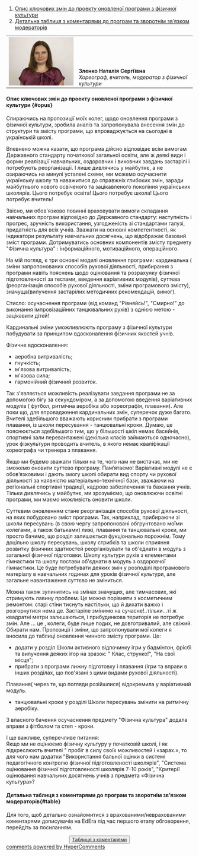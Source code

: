 <div id="hypercomments_widget" class="js-hypercomments-widget invisible"></div>

1. [Опис ключових змін до проекту оновленої програми з фізичної культури](#opus)
2. [Детальна таблиця з коментарями до програм та зворотнім зв’язком модераторів](#table)

<table width="100%" border="0" bordercolor="0" cellpadding="0" cellspacing="0">
  <tr border="0" bordercolor="0">
    <td border="0" bordercolor="0"><div valign="bottom"><img class="image" src="10.jpg" style="width: 220px; height: auto;"/></div></td>
    <td valign="bottom" border="0" bordercolor="0"><b>Зленко Наталія Сергіївна</b>
    <br>
<i>Хореограф, вчитель, модератор з фізичної культури</i></td>
  </tr>
</table>

#### Опис ключових змін до проекту оновленої  програми  з фізичної культури {#opus}

Спираючись на пропозиції моїх колег, щодо оновлення програми з фізичної культури, зробила аналіз та запропонувала внесення змін до структури та змісту програми, що впроваджується на сьогодні в українській школі.

Впевнено можна казати, що програма дійсно відповідає всім вимогам Державного стандарту початкової загальної освіти, але ж деякі види і форми реалізації навчальних, оздоровчих і виховних завдань застарілі і потребують реорганізації. І лише дивлячись у майбутнє, а не озираючись на минулі усталені схеми, ми можемо осучаснити українську школу та наважитися до справжніх глибоких змін, заради майбутнього нового освіченого та зацікавленого покоління українських школярів. Цього потребує освіта! Цього потребує школа! Цього потребує вчитель!

Звісно, ми обов'язково повинні враховувати вимоги складання навчальних програм відповідно до Державного стандарту: наступність і прогрес, зручність використання, узгодженість зі стандартами галузі, придатність для всіх учнів. Зважати на основні компетентності, як індикатори результату навчальних досягнень, що відображає базовий зміст програми. Дотримуватись основних компонентів змісту предмету "Фізична культура" : інформаційного, мотиваційного, операційного. 

На мій погляд, є три основні моделі оновлення програми: кардинальна ( зміни запропонованих способів рухової діяльності, прибирання з програми навіть пояснень щодо оцінювання та розрахунку фізичної підготовленості за тестами, введення варіативних модулів), суттєва (реорганізація способів рухової діяльності, зміни програмового змісту), значуща(вилучення застарілих методичних рекомендацій, вимог).

Стисло: осучаснення програми (від команд "Рівняйсь!", "Смирно!" до виконання імпровізаційних танцювальних рухів) з однією метою - зацікавити дітей!

Кардинальні зміни уможливлюють програму з фізичної культури побудувати за принципом вдосконалення фізичних якостей учнів.

Фізичне вдосконалення:
<ul>
<li>аеробна  витривалість;</li>
<li>гнучкість;</li>
<li>м'язова витривалість;</li>
<li>м'язова сила;</li>
<li>гармонійний фізичний розвиток.</li>
</ul>

Так з'являється можливість реалізувати завдання програми не за допомогою бігу за секундоміром, а за допомогою введення варіативних модулів ( футбол, ритмічна аеробіка або хореографія, плавання). Але поки що, для впровадження кардинальних змін, суперечок дуже багато. Вчителі здебільшого вважають корисним прибрати з програми плавання, із школи пересування - танцювальні кроки. Думаю, це пояснюється здебільшого тим, що у більшості шкіл немає басейнів, спортивні зали перевантажені (декілька класів займаються одночасно), урок фізкультури проводить вчитель, в якого немає кваліфікації хореографа чи тренера з плавання.

Якщо ми будемо зважати тільки на те, чого нам не вистачає, ми не зможемо оновити суттєво програму. Пам’ятаємо! Варіативні модулі не є обов’язковими і дають змогу школі обирати вид спорту чи рухової діяльності за наявністю матеріально-технічної бази, зважаючи на регіональні спортивні традиції, кадрове забезпечення та бажання учнів. Тільки дивлячись у майбутнє, ми зрозуміємо, що оновлюючи освітні програми, ми маємо можливість оновити школи. 

Суттєвим оновленням стане реорганізація способів рухової діяльності, на яких побудовано зміст програми. Так, наприклад, прибираючи зі школи пересувань (в свою чергу запропоновані обгрунтовано моїми колегами, а також батьками) лижі, плавання та танцювальні кроки, ми просто бачимо, що розділ залишається фукціонально порожнім. Тому доцільно школу пересувань, школу стрибків та школи сприяння розвитку фізичних здатностей реорганізувати та об'єднати в модуль з загальної фізичної підготовки. Школу культури рухів з елементами гімнастики та школу постави об'єднати в модуль з оздоровчої гімнастики. Це буде потребувати деяких змін у розподілі програмового матеріалу в навчальних годинах для уроків фізичної культури, але загальне навантаження суттєво не зміниться.

Можна також зупинитись на змінах значущих, але тимчасових, які стримують лавину проблем. Це можна порівняти з косметичним ремонтом: старі стіни тиснуть настільки, що й дихати важко і розгорнутися нема де. Застаріле змінимо на сучасне!..тільки...ті  ж квадратні метри залишаються, і прибудинкова територія не потребує змін. Але ... це , колеги, буде лише подих, не довготривалий, але свіжий. Обирати нам. 
Пропозиції і зміни, що запропонували мої колеги я вносила до таблиці оновлення чинного змісту програми. Це:
<ul>
<li>додати у розділ Школи активного відпочинку ігри у бадмінтон, фрісбі та вилучення деяких ігор на зразок: " Клас, струнко!", "На свої місця";</li>
<li>прибрати з програми лижну підготовку і плавання (ігри та вправи в інших розділах, що пов'язані з цими видами рухової діяльності).</li>
</ul>
Плавання( через те, що погляди розійшлися) відокремила у варіативний модуль.
<ul>
<li>танцювальні кроки у розділі Школи пересувань змінити на ритмічну аеробіку.</li>
</ul>

З власного бачення осучаснення предмету "Фізична культура" додала вправи з фітболом та степ - кроки.

І ще важливе, суперечливе питання:<br>
Якщо ми не оцінюємо фізичну культуру у початковій школі, і як підкреслюють вчителі " пробіг в силу своїх можливостей і «зарах.», то для чого нам додатки "Використання бальної оцінки в системі педагогічного контролю фізичної підготовленості школярів", "Система оцінювання фізичної підготовленості школярів 7-10 років", "Критерії оцінювання навчальних досягнень учнів з предмета «Фізична культура»?

#### Детальна таблиця з коментарями до програм та зворотнім зв’язком модераторів{#table}

Для того, щоб детально ознайомитися з врахованими/неврахованими коментарями дописувачів на EdEra під час першого етапу обговорення, перейдіть за посиланням. 
<br>
<form align="center">
  <button><a href="https://docs.google.com/document/d/1XEBVVpf0kAPNVJg9kN_FaRzjo-MLz0fF2XXPF4hhhIM/edit">Таблиця з коментарями</a></button>
</form>

<div class="js-hypercomments-container">
<a href="http://hypercomments.com" class="hc-link" title="comments widget">comments powered by HyperComments</a>
</div>